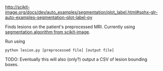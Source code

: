 http://scikit-image.org/docs/dev/auto_examples/segmentation/plot_label.html#sphx-glr-auto-examples-segmentation-plot-label-py

Finds lesions on the patient's preprocessed MRI. Currently using [segmentation algorithm from scikit-image](http://scikit-image.org/docs/dev/auto_examples/segmentation/plot_label.html#sphx-glr-auto-examples-segmentation-plot-label-py).

Run using 

`python lesion.py [preprocessed file] [output file]`

TODO: Eventually this will also (only?) output a CSV of lesion bounding boxes.
